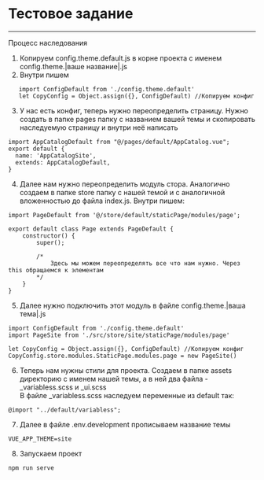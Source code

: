 # Тестовое задание
***
Процесс наследования

1. Копируем config.theme.default.js в корне проекта с именем config.theme.|ваше название|.js
2. Внутри пишем  
```
   import ConfigDefault from './config.theme.default'  
   let CopyConfig = Object.assign({}, ConfigDefault) //Копируем конфиг
```
3. У нас есть конфиг, теперь нужно переопределить страницу. Нужно создать в папке pages папку с 
названием вашей темы и скопировать наследуемую страницу и внутри неё написать
```
import AppCatalogDefault from "@/pages/default/AppCatalog.vue";
export default {
  name: 'AppCatalogSite',
  extends: AppCatalogDefault,
}
```
4. Далее нам нужно переопределить модуль стора. Аналогично создаем в папке store папку с нашей темой
и с аналогичной вложенностью до файла index.js. Внутри пишем:
```
import PageDefault from '@/store/default/staticPage/modules/page';

export default class Page extends PageDefault {
    constructor() {
        super();
        
        /*
            Здесь мы можем переопределять все что нам нужно. Через this обращаемся к элементам
        */
    }
}

```
5. Далее нужно подключить этот модуль в файле config.theme.|ваша тема|.js
```
import ConfigDefault from './config.theme.default'  
import PageSite from './src/store/site/staticPage/modules/page'

let CopyConfig = Object.assign({}, ConfigDefault) //Копируем конфиг
CopyConfig.store.modules.StaticPage.modules.page = new PageSite()

```

6. Теперь нам нужны стили для проекта. Создаем в папке assets директорию с именем нашей темы, а в ней
два файла - _variabless.scss и _ui.scss  
В файле _variabless.scss наследуем переменные из default так:
```
@import "../default/variabless";

```
7. Далее в файле .env.development прописываем название темы
```
VUE_APP_THEME=site

```
8. Запускаем проект 
```
npm run serve
```

